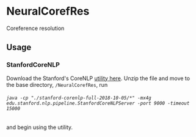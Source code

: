 # NeuralCorefRes
Coreference resolution

## Usage
### StanfordCoreNLP
Download the Stanford's CoreNLP [utility here](https://stanfordnlp.github.io/CoreNLP/download.html). Unzip the file and move to the base directory, `/NeuralCorefRes`, run

###### `java -cp "./stanford-corenlp-full-2018-10-05/*" -mx4g edu.stanford.nlp.pipeline.StanfordCoreNLPServer -port 9000 -timeout 15000`

and begin using the utility.
